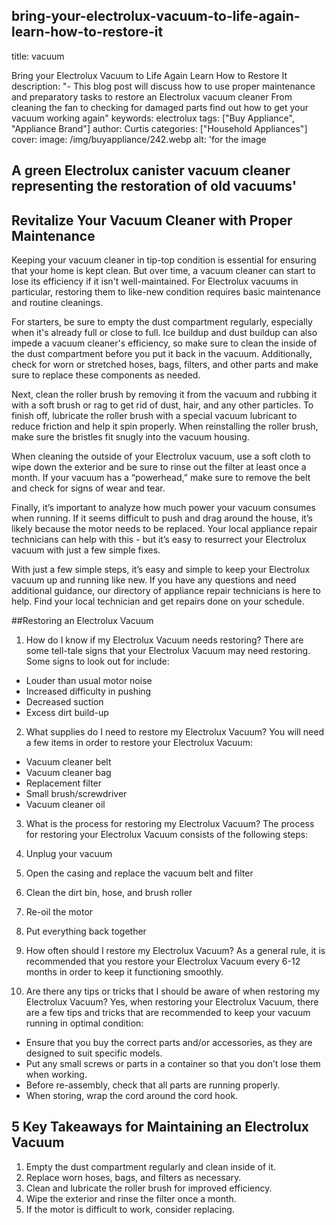 
bring-your-electrolux-vacuum-to-life-again-learn-how-to-restore-it
---
title: vacuum

Bring your Electrolux Vacuum to Life Again Learn How to Restore It
description: "- This blog post will discuss how to use proper maintenance and preparatory tasks to restore an Electrolux vacuum cleaner From cleaning the fan to checking for damaged parts find out how to get your vacuum working again"
keywords: electrolux
tags: ["Buy Appliance", "Appliance Brand"]
author: Curtis
categories: ["Household Appliances"]
cover: 
 image: /img/buyappliance/242.webp
 alt: 'for the image

A green Electrolux canister vacuum cleaner representing the restoration of old vacuums'
---
## Revitalize Your Vacuum Cleaner with Proper Maintenance

Keeping your vacuum cleaner in tip-top condition is essential for ensuring that your home is kept clean. But over time, a vacuum cleaner can start to lose its efficiency if it isn't well-maintained. For Electrolux vacuums in particular, restoring them to like-new condition requires basic maintenance and routine cleanings.

For starters, be sure to empty the dust compartment regularly, especially when it's already full or close to full. Ice buildup and dust buildup can also impede a vacuum cleaner's efficiency, so make sure to clean the inside of the dust compartment before you put it back in the vacuum. Additionally, check for worn or stretched hoses, bags, filters, and other parts and make sure to replace these components as needed.

Next, clean the roller brush by removing it from the vacuum and rubbing it with a soft brush or rag to get rid of dust, hair, and any other particles. To finish off, lubricate the roller brush with a special vacuum lubricant to reduce friction and help it spin properly. When reinstalling the roller brush, make sure the bristles fit snugly into the vacuum housing.

When cleaning the outside of your Electrolux vacuum, use a soft cloth to wipe down the exterior and be sure to rinse out the filter at least once a month. If your vacuum has a “powerhead,” make sure to remove the belt and check for signs of wear and tear.

Finally, it’s important to analyze how much power your vacuum consumes when running. If it seems difficult to push and drag around the house, it’s likely because the motor needs to be replaced. Your local appliance repair technicians can help with this - but it’s easy to resurrect your Electrolux vacuum with just a few simple fixes.

With just a few simple steps, it’s easy and simple to keep your Electrolux vacuum up and running like new. If you have any questions and need additional guidance, our directory of appliance repair technicians is here to help. Find your local technician and get repairs done on your schedule.

##Restoring an Electrolux Vacuum

1. How do I know if my Electrolux Vacuum needs restoring?
There are some tell-tale signs that your Electrolux Vacuum may need restoring. Some signs to look out for include:
- Louder than usual motor noise
- Increased difficulty in pushing
- Decreased suction
- Excess dirt build-up

2. What supplies do I need to restore my Electrolux Vacuum?
You will need a few items in order to restore your Electrolux Vacuum:
- Vacuum cleaner belt
- Vacuum cleaner bag
- Replacement filter
- Small brush/screwdriver
- Vacuum cleaner oil

3. What is the process for restoring my Electrolux Vacuum?
The process for restoring your Electrolux Vacuum consists of the following steps:
1. Unplug your vacuum
2. Open the casing and replace the vacuum belt and filter
3. Clean the dirt bin, hose, and brush roller
4. Re-oil the motor
5. Put everything back together

4. How often should I restore my Electrolux Vacuum?
As a general rule, it is recommended that you restore your Electrolux Vacuum every 6-12 months in order to keep it functioning smoothly.

5. Are there any tips or tricks that I should be aware of when restoring my Electrolux Vacuum?
Yes, when restoring your Electrolux Vacuum, there are a few tips and tricks that are recommended to keep your vacuum running in optimal condition:
- Ensure that you buy the correct parts and/or accessories, as they are designed to suit specific models.
- Put any small screws or parts in a container so that you don’t lose them when working.
- Before re-assembly, check that all parts are running properly.
- When storing, wrap the cord around the cord hook.

## 5 Key Takeaways for Maintaining an Electrolux Vacuum 
1. Empty the dust compartment regularly and clean inside of it.
2. Replace worn hoses, bags, and filters as necessary.
3. Clean and lubricate the roller brush for improved efficiency.
4. Wipe the exterior and rinse the filter once a month.
5. If the motor is difficult to work, consider replacing.
